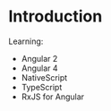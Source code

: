 # Introduction

Learning:

* Angular 2
* Angular 4
* NativeScript
* TypeScript
* RxJS for Angular



